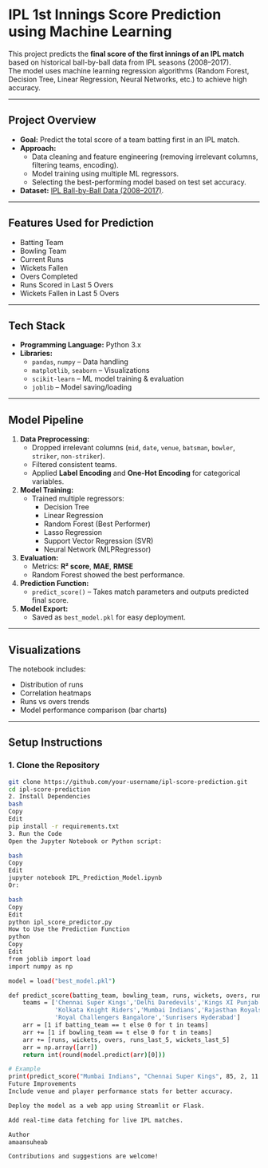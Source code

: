 # IPL 1st Innings Score Prediction using Machine Learning

This project predicts the **final score of the first innings of an IPL match** based on historical ball-by-ball data from IPL seasons (2008–2017).  
The model uses machine learning regression algorithms (Random Forest, Decision Tree, Linear Regression, Neural Networks, etc.) to achieve high accuracy.

---

## **Project Overview**
- **Goal:** Predict the total score of a team batting first in an IPL match.
- **Approach:** 
  - Data cleaning and feature engineering (removing irrelevant columns, filtering teams, encoding).
  - Model training using multiple ML regressors.
  - Selecting the best-performing model based on test set accuracy.
- **Dataset:** [IPL Ball-by-Ball Data (2008–2017)](https://www.kaggle.com/yuvrajdagur/ipl-dataset-season-2008-to-2017).

---

## **Features Used for Prediction**
- Batting Team
- Bowling Team
- Current Runs
- Wickets Fallen
- Overs Completed
- Runs Scored in Last 5 Overs
- Wickets Fallen in Last 5 Overs

---

## **Tech Stack**
- **Programming Language:** Python 3.x
- **Libraries:**
  - `pandas`, `numpy` – Data handling
  - `matplotlib`, `seaborn` – Visualizations
  - `scikit-learn` – ML model training & evaluation
  - `joblib` – Model saving/loading

---

## **Model Pipeline**
1. **Data Preprocessing:**
   - Dropped irrelevant columns (`mid`, `date`, `venue`, `batsman`, `bowler`, `striker`, `non-striker`).
   - Filtered consistent teams.
   - Applied **Label Encoding** and **One-Hot Encoding** for categorical variables.
2. **Model Training:**
   - Trained multiple regressors:
     - Decision Tree
     - Linear Regression
     - Random Forest (Best Performer)
     - Lasso Regression
     - Support Vector Regression (SVR)
     - Neural Network (MLPRegressor)
3. **Evaluation:**
   - Metrics: **R² score**, **MAE**, **RMSE**
   - Random Forest showed the best performance.
4. **Prediction Function:**
   - `predict_score()` – Takes match parameters and outputs predicted final score.
5. **Model Export:**
   - Saved as `best_model.pkl` for easy deployment.

---

## **Visualizations**
The notebook includes:
- Distribution of runs
- Correlation heatmaps
- Runs vs overs trends
- Model performance comparison (bar charts)

---

## **Setup Instructions**

### **1. Clone the Repository**
```bash
git clone https://github.com/your-username/ipl-score-prediction.git
cd ipl-score-prediction
2. Install Dependencies
bash
Copy
Edit
pip install -r requirements.txt
3. Run the Code
Open the Jupyter Notebook or Python script:

bash
Copy
Edit
jupyter notebook IPL_Prediction_Model.ipynb
Or:

bash
Copy
Edit
python ipl_score_predictor.py
How to Use the Prediction Function
python
Copy
Edit
from joblib import load
import numpy as np

model = load("best_model.pkl")

def predict_score(batting_team, bowling_team, runs, wickets, overs, runs_last_5, wickets_last_5):
    teams = ['Chennai Super Kings','Delhi Daredevils','Kings XI Punjab',
             'Kolkata Knight Riders','Mumbai Indians','Rajasthan Royals',
             'Royal Challengers Bangalore','Sunrisers Hyderabad']
    arr = [1 if batting_team == t else 0 for t in teams]
    arr += [1 if bowling_team == t else 0 for t in teams]
    arr += [runs, wickets, overs, runs_last_5, wickets_last_5]
    arr = np.array([arr])
    return int(round(model.predict(arr)[0]))

# Example
print(predict_score("Mumbai Indians", "Chennai Super Kings", 85, 2, 11.3, 40, 1))
Future Improvements
Include venue and player performance stats for better accuracy.

Deploy the model as a web app using Streamlit or Flask.

Add real-time data fetching for live IPL matches.

Author
amaansuheab

Contributions and suggestions are welcome!
